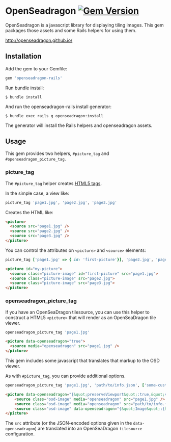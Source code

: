 # OpenSeadragon [![Gem Version](https://badge.fury.io/rb/openseadragon.png)](http://badge.fury.io/rb/openseadragon)

OpenSeadragon is a javascript library for displaying tiling images. This gem packages those assets and some Rails helpers for using them.

http://openseadragon.github.io/

## Installation

Add the gem to your Gemfile:

```ruby
gem 'openseadragon-rails'
```

Run bundle install: 

```
$ bundle install
```

And run the openseadragon-rails install generator:

```
$ bundle exec rails g openseadragon:install
```

The generator will install the Rails helpers and openseadragon assets.

## Usage

This gem provides two helpers, `#picture_tag` and `#openseadragon_picture_tag`.


### picture_tag

The `#picture_tag` helper creates [HTML5 <picture> tags](http://www.w3.org/TR/html-picture-element/).

In the simple case, a view like:

```ruby
picture_tag 'page1.jpg', 'page2.jpg', 'page3.jpg'
```

Creates the HTML like:

```html
<picture>
  <source src="page1.jpg" />
  <source src="page2.jpg" />
  <source src="page3.jpg" />
</picture>
```

You can control the attributes on `<picture>` and `<source>` elements:

```ruby
picture_tag ['page1.jpg' => { id: 'first-picture'}], 'page2.jpg', 'page3.jpg', { class: "picture-image" }, { id: 'my-picture'}
```

```html
<picture id="my-picture">
  <source class="picture-image" id="first-picture" src="page1.jpg">
  <source class="picture-image" src="page2.jpg">
  <source class="picture-image" src="page3.jpg">
</picture>
```

### openseadragon_picture_tag

If you have an OpenSeaDragon tilesource, you can use this helper to construct a HTML5 `<picture>` that will render as an OpenSeaDragon tile viewer.

```ruby
openseadragon_picture_tag 'page1.jpg'
```

```html
<picture data-openseadragon="true">
  <source media="openseadragon" src="page1.jpg" />
</picture>
```

This gem includes some javascript that translates that markup to the OSD viewer.

As with `#picture_tag`, you can provide additional options.

```ruby
openseadragon_picture_tag 'page1.jpg', 'path/to/info.json', ['some-custom-tilesource' => { Image: {  xmlns: "...", Url: '...', Format: 'jpg', Overlap: 2}}], { class: 'osd-image'}, { data: { openseadragon: { preserveViewport: true, visibilityRatio: 1}}}
```

```html
<picture data-openseadragon="{&quot;preserveViewport&quot;:true,&quot;visibilityRatio&quot;:1}">
    <source class="osd-image" media="openseadragon" src="page1.jpg" />
    <source class="osd-image" media="openseadragon" src="path/to/info.json" />
    <source class="osd-image" data-openseadragon="{&quot;Image&quot;:{&quot;xmlns&quot;:&quot;...&quot;,&quot;Url&quot;:&quot;...&quot;,&quot;Format&quot;:&quot;jpg&quot;,&quot;Overlap&quot;:2}}" media="openseadragon" src="some-custom-tilesource" />
</picture>
```

The `src` attribute (or the JSON-encoded options given in the `data-openseadragon`) are translated  into an OpenSeaDragon `tilesource` configuration.

